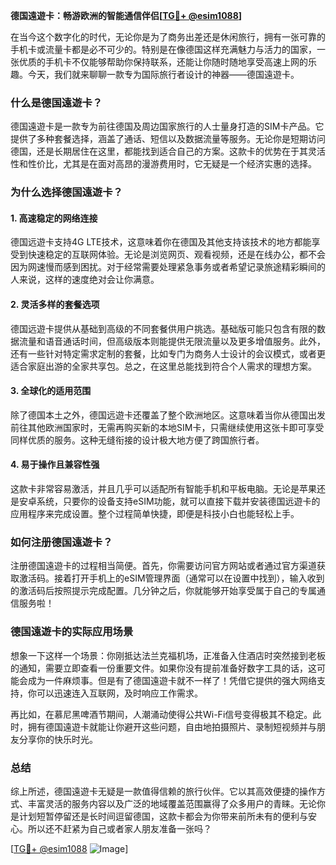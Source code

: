 **德国遠遊卡：畅游欧洲的智能通信伴侣[[TG💪+ @esim1088](https://t.me/s/esim1088)]**

在当今这个数字化的时代，无论你是为了商务出差还是休闲旅行，拥有一张可靠的手机卡或流量卡都是必不可少的。特别是在像德国这样充满魅力与活力的国家，一张优质的手机卡不仅能够帮助你保持联系，还能让你随时随地享受高速上网的乐趣。今天，我们就来聊聊一款专为国际旅行者设计的神器——德国遠遊卡。

### **什么是德国遠遊卡？**

德国遠遊卡是一款专为前往德国及周边国家旅行的人士量身打造的SIM卡产品。它提供了多种套餐选择，涵盖了通话、短信以及数据流量等服务。无论你是短期访问德国，还是长期居住在这里，都能找到适合自己的方案。这款卡的优势在于其灵活性和性价比，尤其是在面对高昂的漫游费用时，它无疑是一个经济实惠的选择。

### **为什么选择德国遠遊卡？**

#### **1. 高速稳定的网络连接**
德国远遊卡支持4G LTE技术，这意味着你在德国及其他支持该技术的地方都能享受到快速稳定的互联网体验。无论是浏览网页、观看视频，还是在线办公，都不会因为网速慢而感到困扰。对于经常需要处理紧急事务或者希望记录旅途精彩瞬间的人来说，这样的速度绝对会让你满意。

#### **2. 灵活多样的套餐选项**
德国远遊卡提供从基础到高级的不同套餐供用户挑选。基础版可能只包含有限的数据流量和语音通话时间，但高级版本则能提供无限流量以及更多增值服务。此外，还有一些针对特定需求定制的套餐，比如专门为商务人士设计的会议模式，或者更适合家庭出游的全家共享包。总之，在这里总能找到符合个人需求的理想方案。

#### **3. 全球化的适用范围**
除了德国本土之外，德国远遊卡还覆盖了整个欧洲地区。这意味着当你从德国出发前往其他欧洲国家时，无需再购买新的本地SIM卡，只需继续使用这张卡即可享受同样优质的服务。这种无缝衔接的设计极大地方便了跨国旅行者。

#### **4. 易于操作且兼容性强**
这款卡非常容易激活，并且几乎可以适配所有智能手机和平板电脑。无论是苹果还是安卓系统，只要你的设备支持eSIM功能，就可以直接下载并安装德国远遊卡的应用程序来完成设置。整个过程简单快捷，即便是科技小白也能轻松上手。

### **如何注册德国遠遊卡？**

注册德国遠遊卡的过程相当简便。首先，你需要访问官方网站或者通过官方渠道获取激活码。接着打开手机上的eSIM管理界面（通常可以在设置中找到），输入收到的激活码后按照提示完成配置。几分钟之后，你就能够开始享受属于自己的专属通信服务啦！

### **德国遠遊卡的实际应用场景**

想象一下这样一个场景：你刚抵达法兰克福机场，正准备入住酒店时突然接到老板的通知，需要立即查看一份重要文件。如果你没有提前准备好数字工具的话，这可能会成为一件麻烦事。但是有了德国遠遊卡就不一样了！凭借它提供的强大网络支持，你可以迅速连入互联网，及时响应工作需求。

再比如，在慕尼黑啤酒节期间，人潮涌动使得公共Wi-Fi信号变得极其不稳定。此时，拥有德国遠遊卡就能让你避开这些问题，自由地拍摄照片、录制短视频并与朋友分享你的快乐时光。

### **总结**

综上所述，德国遠遊卡无疑是一款值得信赖的旅行伙伴。它以其高效便捷的操作方式、丰富灵活的服务内容以及广泛的地域覆盖范围赢得了众多用户的青睐。无论你是计划短暂停留还是长时间逗留德国，这款卡都会为你带来前所未有的便利与安心。所以还不赶紧为自己或者家人朋友准备一张吗？

[[TG💪+ @esim1088](https://t.me/s/esim1088) ![Image](https://i.postimg.cc/4NQfJmqS/Snipaste-2025-05-13-00-14-12.png)]